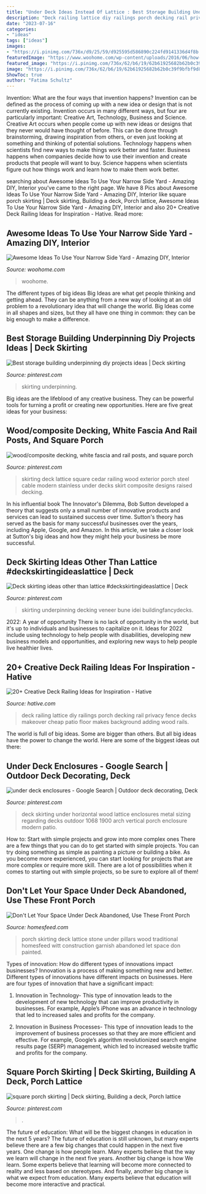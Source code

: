 ```yaml
---
title: "Under Deck Ideas Instead Of Lattice : Best Storage Building Underpinning Diy Projects Ideas"
description: "Deck railing lattice diy railings porch decking rail privacy fence decks makeover cheap patio floor makes background adding wood rails"
date: "2023-07-16"
categories:
- "ideas"
tags: ["ideas"]
images:
- "https://i.pinimg.com/736x/d9/25/59/d925595d586890c224fd9141336d4f8b.jpg"
featuredImage: "https://www.woohome.com/wp-content/uploads/2016/06/how-to-use-a-narrow-side-yard-woohome-5.jpg"
featured_image: "https://i.pinimg.com/736x/62/b6/19/62b61925682b62b0c39f9bfbf9d8d30d.jpg"
image: "https://i.pinimg.com/736x/62/b6/19/62b61925682b62b0c39f9bfbf9d8d30d.jpg"
ShowToc: true
author: "Fatima Schultz"
---
```



Invention: What are the four ways that invention happens?
Invention can be defined as the process of coming up with a new idea or design that is not currently existing. Invention occurs in many different ways, but four are particularly important: Creative Art, Technology, Business and Science. 
Creative Art occurs when people come up with new ideas or designs that they never would have thought of before. This can be done through brainstorming, drawing inspiration from others, or even just looking at something and thinking of potential solutions. Technology happens when scientists find new ways to make things work better and faster. Business happens when companies decide how to use their invention and create products that people will want to buy. Science happens when scientists figure out how things work and learn how to make them work better.

	

		
searching about Awesome Ideas To Use Your Narrow Side Yard - Amazing DIY, Interior you've came to the right page. We have 8 Pics about Awesome Ideas To Use Your Narrow Side Yard - Amazing DIY, Interior like square porch skirting | Deck skirting, Building a deck, Porch lattice, Awesome Ideas To Use Your Narrow Side Yard - Amazing DIY, Interior and also 20+ Creative Deck Railing Ideas for Inspiration - Hative. Read more:
		
    
## Awesome Ideas To Use Your Narrow Side Yard - Amazing DIY, Interior

<img loading=lazy src="https://www.woohome.com/wp-content/uploads/2016/06/how-to-use-a-narrow-side-yard-woohome-5.jpg" onerror="this.onerror=null;this.src='https://tse3.mm.bing.net/th?id=OIP.ygyisO2xj2i1AhCLSwLd4gHaJ4&amp;pid=15.1';" alt="Awesome Ideas To Use Your Narrow Side Yard - Amazing DIY, Interior">

_Source: woohome.com_

>woohome. 

	

The different types of big ideas
Big Ideas are what get people thinking and getting ahead. They can be anything from a new way of looking at an old problem to a revolutionary idea that will change the world. Big Ideas come in all shapes and sizes, but they all have one thing in common: they can be big enough to make a difference.

    
## Best Storage Building Underpinning Diy Projects Ideas | Deck Skirting

<img loading=lazy src="https://i.pinimg.com/736x/1f/8b/ab/1f8bab29e8ce41d86b9dd58b4f085c87.jpg" onerror="this.onerror=null;this.src='https://tse4.mm.bing.net/th?id=OIP.Svk4DiYhktIZ5mQMAcPfgAAAAA&amp;pid=15.1';" alt="Best storage building underpinning diy projects ideas | Deck skirting">

_Source: pinterest.com_

>skirting underpinning. 

	

Big ideas are the lifeblood of any creative business. They can be powerful tools for turning a profit or creating new opportunities. Here are five great ideas for your business:

    
## Wood/composite Decking, White Fascia And Rail Posts, And Square Porch

<img loading=lazy src="https://i.pinimg.com/736x/62/be/ab/62beab7f46a9f1b0635505d9effa11f7.jpg" onerror="this.onerror=null;this.src='https://tse3.mm.bing.net/th?id=OIP.k2GW9b8OVv79zirOlWxsOgHaE7&amp;pid=15.1';" alt="wood/composite decking, white fascia and rail posts, and square porch">

_Source: pinterest.com_

>skirting deck lattice square cedar railing wood exterior porch steel cable modern stainless under decks skirt composite designs raised decking. 

	

In his influential book The Innovator's Dilemma, Bob Sutton developed a theory that suggests only a small number of innovative products and services can lead to sustained success over time. Sutton's theory has served as the basis for many successful businesses over the years, including Apple, Google, and Amazon. In this article, we take a closer look at Sutton's big ideas and how they might help your business be more successful.

    
## Deck Skirting Ideas Other Than Lattice #deckskirtingideaslattice | Deck

<img loading=lazy src="https://i.pinimg.com/736x/d9/25/59/d925595d586890c224fd9141336d4f8b.jpg" onerror="this.onerror=null;this.src='https://tse1.mm.bing.net/th?id=OIP.s0bR3MdbkSUXrr5O-LjuJQHaFj&amp;pid=15.1';" alt="Deck skirting ideas other than lattice #deckskirtingideaslattice | Deck">

_Source: pinterest.com_

>skirting underpinning decking veneer bune idei buildingfancydecks. 

	

2022: A year of opportunity
There is no lack of opportunity in the world, but it's up to individuals and businesses to capitalize on it. Ideas for 2022 include using technology to help people with disabilities, developing new business models and opportunities, and exploring new ways to help people live healthier lives.

    
## 20+ Creative Deck Railing Ideas For Inspiration - Hative

<img loading=lazy src="https://hative.com/wp-content/uploads/2015/05/deck-railing-ideas/20-deck-railing-ideas.jpg" onerror="this.onerror=null;this.src='https://tse1.mm.bing.net/th?id=OIP.B4Wmse5TSZ1a-7v2cPQxUAHaJ4&amp;pid=15.1';" alt="20+ Creative Deck Railing Ideas for Inspiration - Hative">

_Source: hative.com_

>deck railing lattice diy railings porch decking rail privacy fence decks makeover cheap patio floor makes background adding wood rails. 

	

The world is full of big ideas. Some are bigger than others. But all big ideas have the power to change the world. Here are some of the biggest ideas out there:

    
## Under Deck Enclosures - Google Search | Outdoor Deck Decorating, Deck

<img loading=lazy src="https://i.pinimg.com/736x/ec/83/36/ec833603e5fb79546d06c0179764bb67--deck-enclosures-metal-deck.jpg" onerror="this.onerror=null;this.src='https://tse1.mm.bing.net/th?id=OIP.hBxFVIf9EubVw0aV612PJwHaEK&amp;pid=15.1';" alt="under deck enclosures - Google Search | Outdoor deck decorating, Deck">

_Source: pinterest.com_

>deck skirting under horizontal wood lattice enclosures metal sizing regarding decks outdoor 1068 1900 arch vertical porch enclosure modern patio. 

	

How to: Start with simple projects and grow into more complex ones
There are a few things that you can do to get started with simple projects. You can try doing something as simple as painting a picture or building a bike. As you become more experienced, you can start looking for projects that are more complex or require more skill. There are a lot of possibilities when it comes to starting out with simple projects, so be sure to explore all of them!

    
## Don&#039;t Let Your Space Under Deck Abandoned, Use These Front Porch

<img loading=lazy src="http://homesfeed.com/wp-content/uploads/2018/02/traditional-front-porch-idea-white-painted-lattice-skirting-with-diamond-cut-ventilators-medium-toned-wood-floors-white-painted-pillars-natural-stone-pillars-for-skirting.jpg" onerror="this.onerror=null;this.src='https://tse2.mm.bing.net/th?id=OIP.Xweg59Z01xnbZhuBrmpkwAHaLJ&amp;pid=15.1';" alt="Don&#039;t Let Your Space Under Deck Abandoned, Use These Front Porch">

_Source: homesfeed.com_

>porch skirting deck lattice stone under pillars wood traditional homesfeed witt construction garnish abandoned let space don painted. 

	

Types of innovation: How do different types of innovations impact businesses?
Innovation is a process of making something new and better. Different types of innovations have different impacts on businesses. Here are four types of innovation that have a significant impact:
1. Innovation in Technology- This type of innovation leads to the development of new technology that can improve productivity in businesses. For example, Apple’s iPhone was an advance in technology that led to increased sales and profits for the company.

2. Innovation in Business Processes- This type of innovation leads to the improvement of business processes so that they are more efficient and effective. For example, Google’s algorithm revolutionized search engine results page (SERP) management, which led to increased website traffic and profits for the company.


    
## Square Porch Skirting | Deck Skirting, Building A Deck, Porch Lattice

<img loading=lazy src="https://i.pinimg.com/736x/62/b6/19/62b61925682b62b0c39f9bfbf9d8d30d.jpg" onerror="this.onerror=null;this.src='https://tse4.mm.bing.net/th?id=OIP.7xa7JjtYqmsGbcV5NJw92wAAAA&amp;pid=15.1';" alt="square porch skirting | Deck skirting, Building a deck, Porch lattice">

_Source: pinterest.com_

>. 

	

The future of education: What will be the biggest changes in education in the next 5 years?
The future of education is still unknown, but many experts believe there are a few big changes that could happen in the next five years. 
One change is how people learn. Many experts believe that the way we learn will change in the next five years. 
Another big change is how We learn. Some experts believe that learning will become more connected to reality and less based on stereotypes. 
And finally, another big change is what we expect from education. Many experts believe that education will become more interactive and practical.

